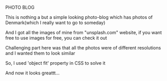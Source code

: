 PHOTO BLOG

This is nothing a but a simple looking photo-blog which has photos of Denmark(which I really want to go to someday)

And I got all the images of mine from "unsplash.com" website, if you want free to use images for free, you can check it out

Challenging part here was that all the photos were of different resolutions and I wanted them to look similar

So, I used 'object fit' property in CSS to solve it

And now it looks greattt...
